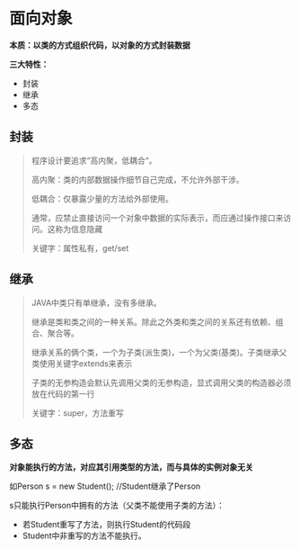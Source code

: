 # 面向对象

**本质：以类的方式组织代码，以对象的方式封装数据**

**三大特性：**

- 封装
- 继承
- 多态



## 封装

> 程序设计要追求“高内聚，低耦合“。
> 
> 高内聚：类的内部数据操作细节自己完成，不允许外部干涉。
> 
> 低耦合：仅暴露少量的方法给外部使用。
> 
> 通常，应禁止直接访问一个对象中数据的实际表示，而应通过操作接口来访问。这称为信息隐藏
> 
> 关键字：属性私有，get/set



## 继承

> JAVA中类只有单继承，没有多继承。
> 
> 继承是类和类之间的一种关系。除此之外类和类之间的关系还有依赖、组合、聚合等。
> 
> 继承关系的俩个类，一个为子类(派生类)，一个为父类(基类)。子类继承父类使用关键字extends来表示
> 
> 子类的无参构造会默认先调用父类的无参构造，显式调用父类的构造器必须放在代码的第一行
> 
> 关键字：super，方法重写



## 多态

**对象能执行的方法，对应其引用类型的方法，而与具体的实例对象无关**

如Person s = new Student();       //Student继承了Person

s只能执行Person中拥有的方法（父类不能使用子类的方法）：

- 若Student重写了方法，则执行Student的代码段
- Student中非重写的方法不能执行。
